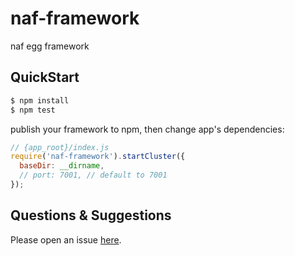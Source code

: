 # naf-framework

naf egg framework

## QuickStart

```bash
$ npm install
$ npm test
```

publish your framework to npm, then change app's dependencies:

```js
// {app_root}/index.js
require('naf-framework').startCluster({
  baseDir: __dirname,
  // port: 7001, // default to 7001
});

```

## Questions & Suggestions

Please open an issue [here](https://github.com/eggjs/egg/issues).

